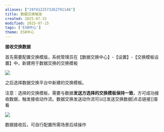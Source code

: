 ```yaml
---
aliases: ["1974122573262791146"]
title: 数据交换触发
created: 2025-07-15
modified: 2025-07-15
tags: ['ESB中心']
theme: ESB中心
---
```


**接收交换数据**

首先需要配置交换模版，系统管理员在【数据交换中心】-【设置】-【交换模板设置】中，新建用于数据交换的交换模板

![](05585851e45e4f26362f927d73999b04.jpg)

之后选择数据交换平台中新建的交换模板。

注意：选择的交换模板，需要与数据**发送方选择的交换模板保持一致**，方可成功接收数据，触发接收动作流。数据交换发送动作流可以[[发送交换数据|点击链接]]查看

![](69fbc2afda380fbd5f858e1eda183aa9.jpg)

数据接收后，可自行配置所需场景后续操作